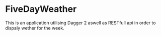 # FiveDayWeather
This is an application utilising Dagger 2 aswell as RESTfull api in order to dispaly wether for the week.
